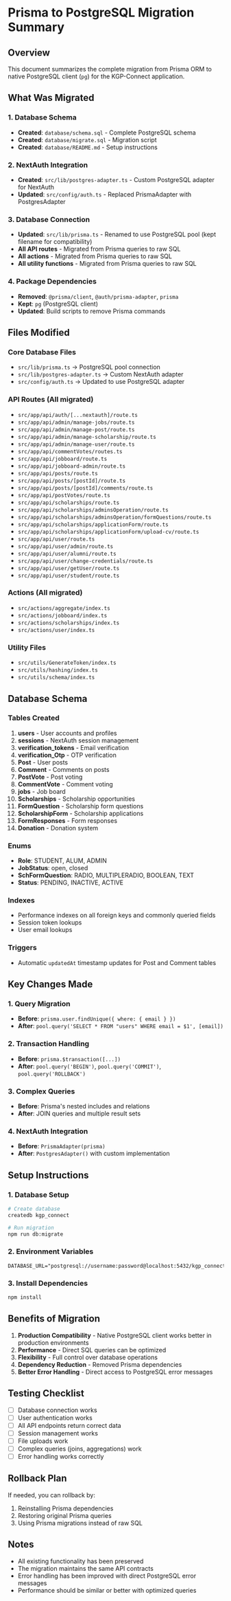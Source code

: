 # Prisma to PostgreSQL Migration Summary

## Overview

This document summarizes the complete migration from Prisma ORM to native PostgreSQL client (`pg`) for the KGP-Connect application.

## What Was Migrated

### 1. Database Schema
- **Created**: `database/schema.sql` - Complete PostgreSQL schema
- **Created**: `database/migrate.sql` - Migration script
- **Created**: `database/README.md` - Setup instructions

### 2. NextAuth Integration
- **Created**: `src/lib/postgres-adapter.ts` - Custom PostgreSQL adapter for NextAuth
- **Updated**: `src/config/auth.ts` - Replaced PrismaAdapter with PostgresAdapter

### 3. Database Connection
- **Updated**: `src/lib/prisma.ts` - Renamed to use PostgreSQL pool (kept filename for compatibility)
- **All API routes** - Migrated from Prisma queries to raw SQL
- **All actions** - Migrated from Prisma queries to raw SQL
- **All utility functions** - Migrated from Prisma queries to raw SQL

### 4. Package Dependencies
- **Removed**: `@prisma/client`, `@auth/prisma-adapter`, `prisma`
- **Kept**: `pg` (PostgreSQL client)
- **Updated**: Build scripts to remove Prisma commands

## Files Modified

### Core Database Files
- `src/lib/prisma.ts` → PostgreSQL pool connection
- `src/lib/postgres-adapter.ts` → Custom NextAuth adapter
- `src/config/auth.ts` → Updated to use PostgreSQL adapter

### API Routes (All migrated)
- `src/app/api/auth/[...nextauth]/route.ts`
- `src/app/api/admin/manage-jobs/route.ts`
- `src/app/api/admin/manage-post/route.ts`
- `src/app/api/admin/manage-scholarship/route.ts`
- `src/app/api/admin/manage-user/route.ts`
- `src/app/api/commentVotes/routes.ts`
- `src/app/api/jobboard/route.ts`
- `src/app/api/jobboard-admin/route.ts`
- `src/app/api/posts/route.ts`
- `src/app/api/posts/[postId]/route.ts`
- `src/app/api/posts/[postId]/comments/route.ts`
- `src/app/api/postVotes/route.ts`
- `src/app/api/scholarships/route.ts`
- `src/app/api/scholarships/adminsOperation/route.ts`
- `src/app/api/scholarships/adminsOperation/formQuestions/route.ts`
- `src/app/api/scholarships/applicationForm/route.ts`
- `src/app/api/scholarships/applicationForm/upload-cv/route.ts`
- `src/app/api/user/route.ts`
- `src/app/api/user/admin/route.ts`
- `src/app/api/user/alumni/route.ts`
- `src/app/api/user/change-credentials/route.ts`
- `src/app/api/user/getUser/route.ts`
- `src/app/api/user/student/route.ts`

### Actions (All migrated)
- `src/actions/aggregate/index.ts`
- `src/actions/jobboard/index.ts`
- `src/actions/scholarships/index.ts`
- `src/actions/user/index.ts`

### Utility Files
- `src/utils/GenerateToken/index.ts`
- `src/utils/hashing/index.ts`
- `src/utils/schema/index.ts`

## Database Schema

### Tables Created
1. **users** - User accounts and profiles
2. **sessions** - NextAuth session management
3. **verification_tokens** - Email verification
4. **verification_Otp** - OTP verification
5. **Post** - User posts
6. **Comment** - Comments on posts
7. **PostVote** - Post voting
8. **CommentVote** - Comment voting
9. **jobs** - Job board
10. **Scholarships** - Scholarship opportunities
11. **FormQuestion** - Scholarship form questions
12. **ScholarshipForm** - Scholarship applications
13. **FormResponses** - Form responses
14. **Donation** - Donation system

### Enums
- **Role**: STUDENT, ALUM, ADMIN
- **JobStatus**: open, closed
- **SchFormQuestion**: RADIO, MULTIPLERADIO, BOOLEAN, TEXT
- **Status**: PENDING, INACTIVE, ACTIVE

### Indexes
- Performance indexes on all foreign keys and commonly queried fields
- Session token lookups
- User email lookups

### Triggers
- Automatic `updatedAt` timestamp updates for Post and Comment tables

## Key Changes Made

### 1. Query Migration
- **Before**: `prisma.user.findUnique({ where: { email } })`
- **After**: `pool.query('SELECT * FROM "users" WHERE email = $1', [email])`

### 2. Transaction Handling
- **Before**: `prisma.$transaction([...])`
- **After**: `pool.query('BEGIN')`, `pool.query('COMMIT')`, `pool.query('ROLLBACK')`

### 3. Complex Queries
- **Before**: Prisma's nested includes and relations
- **After**: JOIN queries and multiple result sets

### 4. NextAuth Integration
- **Before**: `PrismaAdapter(prisma)`
- **After**: `PostgresAdapter()` with custom implementation

## Setup Instructions

### 1. Database Setup
```bash
# Create database
createdb kgp_connect

# Run migration
npm run db:migrate
```

### 2. Environment Variables
```env
DATABASE_URL="postgresql://username:password@localhost:5432/kgp_connect"
```

### 3. Install Dependencies
```bash
npm install
```

## Benefits of Migration

1. **Production Compatibility** - Native PostgreSQL client works better in production environments
2. **Performance** - Direct SQL queries can be optimized
3. **Flexibility** - Full control over database operations
4. **Dependency Reduction** - Removed Prisma dependencies
5. **Better Error Handling** - Direct access to PostgreSQL error messages

## Testing Checklist

- [ ] Database connection works
- [ ] User authentication works
- [ ] All API endpoints return correct data
- [ ] Session management works
- [ ] File uploads work
- [ ] Complex queries (joins, aggregations) work
- [ ] Error handling works correctly

## Rollback Plan

If needed, you can rollback by:
1. Reinstalling Prisma dependencies
2. Restoring original Prisma queries
3. Using Prisma migrations instead of raw SQL

## Notes

- All existing functionality has been preserved
- The migration maintains the same API contracts
- Error handling has been improved with direct PostgreSQL error messages
- Performance should be similar or better with optimized queries 
